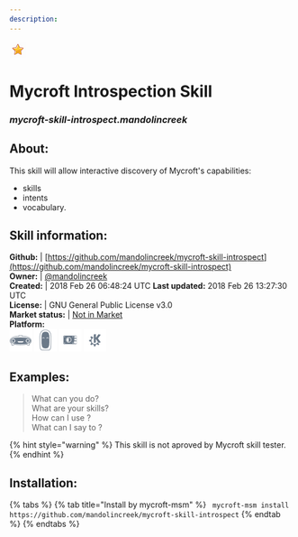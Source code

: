 ```yaml
--- 
description: 
---
```


![](../.gitbook/assets/star.png)  
# Mycroft Introspection Skill  
### _mycroft-skill-introspect.mandolincreek_  
## About:  
This skill will allow interactive discovery of Mycroft's capabilities:

- skills
- intents
- vocabulary.

## Skill information:  
**Github:** | [https://github.com/mandolincreek/mycroft-skill-introspect](https://github.com/mandolincreek/mycroft-skill-introspect)  
**Owner:** | [@mandolincreek](https://github.com/mandolincreek)  
**Created:** | 2018 Feb 26 06:48:24 UTC  **Last updated:** 2018 Feb 26 13:27:30 UTC  
**License:** | GNU General Public License v3.0  
**Market status:** | [Not in Market](https://market.mycroft.ai/skill/)  
**Platform:**  
 ![](../.gitbook/assets/mark-1-icon.png)  ![](../.gitbook/assets/mark-2-icon.png)  ![](../.gitbook/assets/picroft-icon.png)  ![](../.gitbook/assets/kde.png)   
## Examples:  
> What can you do?  
> What are your skills?  
> How can I use <skill>?  
> What can I say to <intent>?  
  
{% hint style="warning" %}
This skill is not aproved by Mycroft skill tester.
{% endhint %}
    
## Installation:  
{% tabs %}
{% tab title="Install by mycroft-msm" %}
``` mycroft-msm install https://github.com/mandolincreek/mycroft-skill-introspect```
{% endtab %}
  {% endtabs %}
  